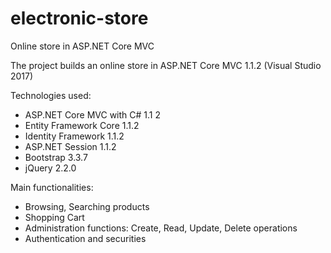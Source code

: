 # electronic-store
Online store in ASP.NET Core MVC

The project builds an online store in ASP.NET Core MVC 1.1.2 (Visual Studio 2017)

Technologies used:
+ ASP.NET Core MVC with C# 1.1 2
+ Entity Framework Core 1.1.2
+ Identity Framework 1.1.2
+ ASP.NET Session 1.1.2
+ Bootstrap 3.3.7
+ jQuery 2.2.0

Main functionalities:
+ Browsing, Searching products
+ Shopping Cart
+ Administration functions: Create, Read, Update, Delete operations 
+ Authentication and securities
